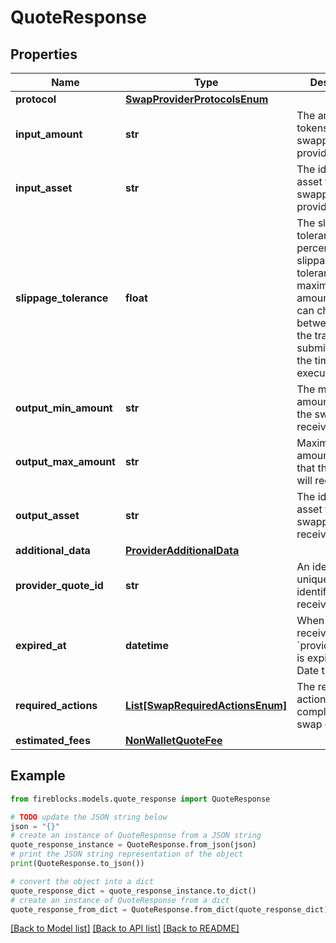 # QuoteResponse


## Properties

Name | Type | Description | Notes
------------ | ------------- | ------------- | -------------
**protocol** | [**SwapProviderProtocolsEnum**](SwapProviderProtocolsEnum.md) |  | 
**input_amount** | **str** | The amount of tokens the swapper will provide | 
**input_asset** | **str** | The id of the asset the swapper will provide | 
**slippage_tolerance** | **float** | The slippage tolerance is a percentage. The slippage tolerance is the maximum amount the price can change between the time the transaction is submitted and the time it is executed | 
**output_min_amount** | **str** | The minimum amount of tokens the swapper will receive | 
**output_max_amount** | **str** | Maximum amount of tokens that the swapper will receive | 
**output_asset** | **str** | The id of the asset the swapper will receive | 
**additional_data** | [**ProviderAdditionalData**](ProviderAdditionalData.md) |  | 
**provider_quote_id** | **str** | An identifier that uniquely identifies the received quote | 
**expired_at** | **datetime** | When was the received &#x60;providerQuoteId&#x60; is expired (ISO Date time). | 
**required_actions** | [**List[SwapRequiredActionsEnum]**](SwapRequiredActionsEnum.md) | The required actions for completing a swap operation | 
**estimated_fees** | [**NonWalletQuoteFee**](NonWalletQuoteFee.md) |  | 

## Example

```python
from fireblocks.models.quote_response import QuoteResponse

# TODO update the JSON string below
json = "{}"
# create an instance of QuoteResponse from a JSON string
quote_response_instance = QuoteResponse.from_json(json)
# print the JSON string representation of the object
print(QuoteResponse.to_json())

# convert the object into a dict
quote_response_dict = quote_response_instance.to_dict()
# create an instance of QuoteResponse from a dict
quote_response_from_dict = QuoteResponse.from_dict(quote_response_dict)
```
[[Back to Model list]](../README.md#documentation-for-models) [[Back to API list]](../README.md#documentation-for-api-endpoints) [[Back to README]](../README.md)


